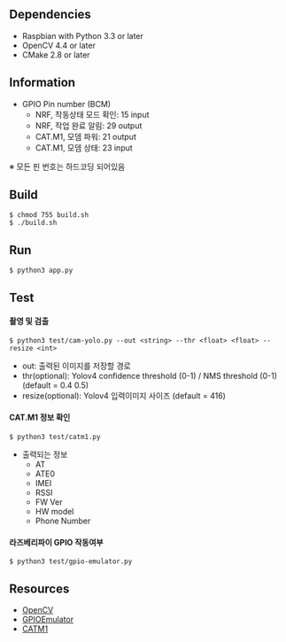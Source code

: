 ## Dependencies
- Raspbian with Python 3.3 or later
- OpenCV 4.4 or later
- CMake 2.8 or later

## Information
+ GPIO Pin number (BCM)
    + NRF, 작동상태 모드 확인: 15 input   
    + NRF, 작업 완료 알림: 29 output   
    + CAT.M1, 모뎀 파워: 21 output   
    + CAT.M1, 모뎀 상태: 23 input   

※ 모든 핀 번호는 하드코딩 되어있음   

## Build
~~~
$ chmod 755 build.sh
$ ./build.sh
~~~

## Run
~~~
$ python3 app.py
~~~

## Test
#### 촬영 및 검출
~~~ 
$ python3 test/cam-yolo.py --out <string> --thr <float> <float> --resize <int>
~~~
* out: 출력된 이미지를 저장할 경로
* thr(optional): Yolov4 confidence threshold (0-1) / NMS threshold (0-1) (default = 0.4 0.5)
* resize(optional): Yolov4 입력이미지 사이즈 (default = 416)

#### CAT.M1 정보 확인
~~~
$ python3 test/catm1.py
~~~
+ 출력되는 정보
    + AT   
    + ATE0   
    + IMEI   
    + RSSI   
    + FW Ver   
    + HW model   
    + Phone Number   

#### 라즈베리파이 GPIO 작동여부 
~~~
$ python3 test/gpio-emulator.py
~~~

## Resources
* [OpenCV](https://opencv.org/)
* [GPIOEmulator](https://sourceforge.net/projects/pi-gpio-emulator/)
* [CATM1](https://github.com/codezoo-ltd/CAT.M1_RaspberryPi/)